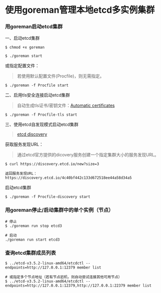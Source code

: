 # 使用goreman管理本地etcd多实例集群

### 用goreman启动etcd集群
一、启动etcd集群
```shell
$ chmod +x goreman
```

```shell
$ ./goreman start
```

或指定配置文件：
> 若使用默认配置文件(Procfile)，则无需指定。
```shell
$ ./goreman -f Procfile start
```

二、启用tls安全连接启动etcd集群
> 自动生成tls证书/密钥文件：[Automatic certificates](https://etcd.io/docs/v3.5/op-guide/clustering/#automatic-certificates)
```shell
$ ./goreman -f Procfile-tls start
```

三、使用etcd自发现模式启动etcd集群
> [etcd discovery](https://etcd.io/docs/v3.5/op-guide/clustering/#etcd-discovery)

获取服务发现URL：
> 通过etcd官方提供的dicovery服务创建一个指定集群大小的服务发现URL。
```shell
$ curl https://discovery.etcd.io/new?size=3

返回服务发现URL：https://discovery.etcd.io/4c40bf442c133d672518ee44a58d34a5
```

启动etcd集群
```shell
$ ./goreman -f Procfile-discovery start
```

### 用goreman停止/启动集群中的单个实例（节点）
```shell
# 停止
$ ./goreman run stop etcd3

# 启动
./goreman run start etcd3
```

### 查询etcd集群成员列表
```shell
$ ../etcd-v3.5.2-linux-amd64/etcdctl --endpoints=http://127.0.0.1:12379 member list

# 或指定多个节点地址（若有节点宕机，则自动尝试连接其他可用节点）
$ ../etcd-v3.5.2-linux-amd64/etcdctl --endpoints=http://127.0.0.1:12379,http://127.0.0.1:22379 member list
```
